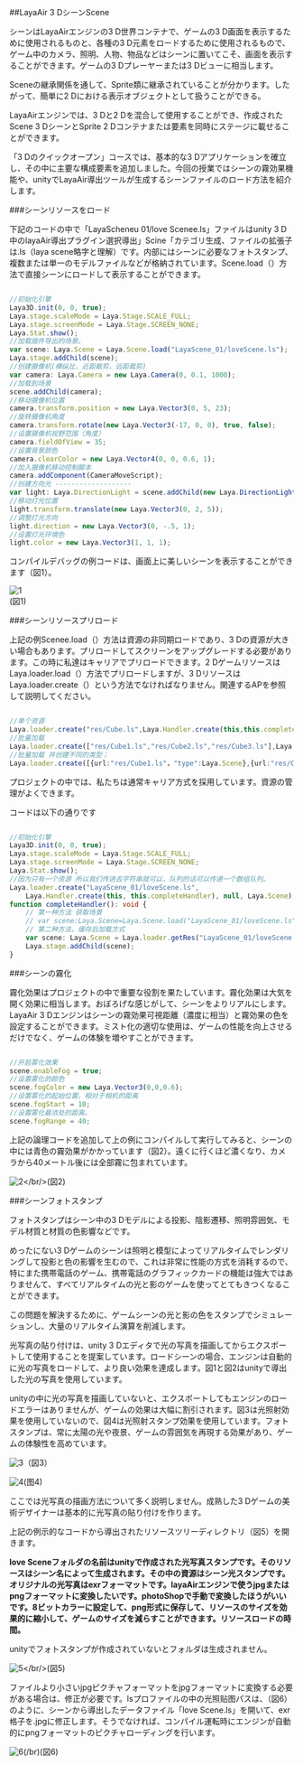 ##LayaAir 3 DシーンScene

シーンはLayaAirエンジンの3 D世界コンテナで、ゲームの3 D画面を表示するために使用されるものと、各種の3 D元素をロードするために使用されるもので、ゲーム中のカメラ、照明、人物、物品などはシーンに置いてこそ、画面を表示することができます。ゲームの3 Dプレーヤーまたは3 Dビューに相当します。

Sceneの継承関係を通して、Sprite類に継承されていることが分かります。したがって、簡単に2 Dにおける表示オブジェクトとして扱うことができる。

LayaAirエンジンでは、3 Dと2 Dを混合して使用することができ、作成されたScene 3 DシーンとSprite 2 Dコンテナまたは要素を同時にステージに載せることができます。

「3 Dのクイックオープン」コースでは、基本的な3 Dアプリケーションを確立し、その中に主要な構成要素を追加しました。今回の授業ではシーンの霧効果機能や、unityでLayaAir導出ツールが生成するシーンファイルのロード方法を紹介します。

###シーンリソースをロード

下記のコードの中で「LayaScheneu 01/love Scenee.ls」ファイルはunity 3 D中のlayaAir導出プラグイン選択導出」Scine「カテゴリ生成、ファイルの拡張子は.ls（laya scene略字と理解）です。内部にはシーンに必要なフォトスタンプ、複数または単一のモデルファイルなどが格納されています。Scene.load（）方法で直接シーンにロードして表示することができます。


```typescript

//初始化引擎
Laya3D.init(0, 0, true);
Laya.stage.scaleMode = Laya.Stage.SCALE_FULL;
Laya.stage.screenMode = Laya.Stage.SCREEN_NONE;
Laya.Stat.show();
//加载插件导出的场景。
var scene: Laya.Scene = Laya.Scene.load("LayaScene_01/loveScene.ls");
Laya.stage.addChild(scene);
//创建摄像机(横纵比，近距裁剪，远距裁剪)
var camera: Laya.Camera = new Laya.Camera(0, 0.1, 1000);
//加载到场景
scene.addChild(camera);
//移动摄像机位置
camera.transform.position = new Laya.Vector3(0, 5, 23);
//旋转摄像机角度
camera.transform.rotate(new Laya.Vector3(-17, 0, 0), true, false);
//设置摄像机视野范围（角度）
camera.fieldOfView = 35;
//设置背景颜色
camera.clearColor = new Laya.Vector4(0, 0, 0.6, 1);
//加入摄像机移动控制脚本
camera.addComponent(CameraMoveScript);
//创建方向光 -------------------
var light: Laya.DirectionLight = scene.addChild(new Laya.DirectionLight()) as Laya.DirectionLight;
//移动灯光位置
light.transform.translate(new Laya.Vector3(0, 2, 5));
//调整灯光方向
light.direction = new Laya.Vector3(0, -.5, 1);
//设置灯光环境色
light.color = new Laya.Vector3(1, 1, 1);
```


コンパイルデバッグの例コードは、画面上に美しいシーンを表示することができます（図1）。

![1](img/1.png)<br/>(図1)

###シーンリソースプリロード

上記の例Scenee.load（）方法は資源の非同期ロードであり、3 Dの資源が大きい場合もあります。プリロードしてスクリーンをアップグレードする必要があります。この時に私達はキャリアでプリロードできます。2 DゲームリソースはLaya.loader.load（）方法でプリロードしますが、3 DリソースはLaya.loader.create（）という方法でなければなりません。関連するAPを参照して説明してください。


```typescript

//单个资源
Laya.loader.create("res/Cube.ls",Laya.Handler.create(this,this.completeHandler));
//批量加载
Laya.loader.create(["res/Cube1.ls","res/Cube2.ls","res/Cube3.ls"],Laya.Handler.create(this,this.completeHandler));
//批量加载 并创建不同的类型；
Laya.loader.create([{url:"res/Cube1.ls"，"type":Laya.Scene},{url:"res/Cube2.lh","type":Laya.Sprite3D},{url:"res/Cube3.lm","type":Laya.MeshSprite3D}],Laya.Handler.create(this,this.completeHandler));
```


プロジェクトの中では、私たちは通常キャリア方式を採用しています。資源の管理がよくできます。

コードは以下の通りです


```typescript

//初始化引擎
Laya3D.init(0, 0, true);
Laya.stage.scaleMode = Laya.Stage.SCALE_FULL;
Laya.stage.screenMode = Laya.Stage.SCREEN_NONE;
Laya.Stat.show();
//因为只有一个资源 所以我们传进去字符串就可以，队列的话可以传递一个数组队列。
Laya.loader.create("LayaScene_01/loveScene.ls",
    Laya.Handler.create(this, this.completeHandler), null, Laya.Scene);
function completeHandler(): void {
    // 第一种方法 获取场景
    // var scene:Laya.Scene=Laya.Scene.load("LayaScene_01/loveScene.ls");
    // 第二种方法，缓存后加载方式
    var scene: Laya.Scene = Laya.loader.getRes("LayaScene_01/loveScene.ls");
    Laya.stage.addChild(scene);
}
```


###シーンの霧化

霧化効果はプロジェクトの中で重要な役割を果たしています。霧化効果は大気を開く効果に相当します。おぼろげな感じがして、シーンをよりリアルにします。LayaAir 3 Dエンジンはシーンの霧効果可視距離（濃度に相当）と霧効果の色を設定することができます。ミスト化の適切な使用は、ゲームの性能を向上させるだけでなく、ゲームの体験を増やすことができます。


```typescript

//开启雾化效果
scene.enableFog = true;
//设置雾化的颜色
scene.fogColor = new Laya.Vector3(0,0,0.6);
//设置雾化的起始位置，相对于相机的距离
scene.fogStart = 10;
//设置雾化最浓处的距离。
scene.fogRange = 40;
```


上記の論理コードを追加して上の例にコンパイルして実行してみると、シーンの中には青色の霧効果がかかっています（図2）。遠くに行くほど濃くなり、カメラから40メートル後には全部霧に包まれています。

![2](img/2.png)</br/>(図2)

###シーンフォトスタンプ

フォトスタンプはシーン中の3 Dモデルによる投影、陰影遷移、照明雰囲気、モデル材質と材質の色影響などです。

めったにない3 Dゲームのシーンは照明と模型によってリアルタイムでレンダリングして投影と色の影響を生むので、これは非常に性能の方式を消耗するので、特にまた携帯電話のゲーム、携帯電話のグラフィックカードの機能は強大ではありませんて、すべてリアルタイムの光と影のゲームを使ってとてもきつくなることができます。

この問題を解決するために、ゲームシーンの光と影の色をスタンプでシミュレーションし、大量のリアルタイム演算を削減します。

光写真の貼り付けは、unity 3 Dエディタで光の写真を描画してからエクスポートして使用することを提案しています。ロードシーンの場合、エンジンは自動的に光の写真をロードして、より良い効果を達成します。図1と図2はunityで導出した光の写真を使用しています。

unityの中に光の写真を描画していないと、エクスポートしてもエンジンのロードエラーはありませんが、ゲームの効果は大幅に割引されます。図3は光照射効果を使用していないので、図4は光照射スタンプ効果を使用しています。フォトスタンプは、常に太陽の光や夜景、ゲームの雰囲気を再現する効果があり、ゲームの体験性を高めています。

![3](img/3.png)（図3）

![4](img/4.png)(图4)


ここでは光写真の描画方法について多く説明しません。成熟した3 Dゲームの美術デザイナーは基本的に光写真の貼り付けを作ります。

上記の例示的なコードから導出されたリソースツリーディレクトリ（図5）を開きます。

**love Sceneフォルダの名前はunityで作成された光写真スタンプです。そのリソースはシーン名によって生成されます。その中の資源はシーン光スタンプです。オリジナルの光写真はexrフォーマットです。layaAirエンジンで使うjpgまたはpngフォーマットに変換したいです。photoShopで手動で変換したほうがいいです。8ビットカラーに設定して、png形式に保存して、リソースのサイズを効果的に縮小して、ゲームのサイズを減らすことができます。リソースロードの時間。**

unityでフォトスタンプが作成されていないとフォルダは生成されません。

![5](img/5.png)</br/>(図5)

ファイルより小さいjpgピクチャフォーマットをjpgフォーマットに変換する必要がある場合は、修正が必要です。lsプロファイルの中の光照贴图パスは、（図6）のように、シーンから導出したデータファイル「love Scene.ls」を開いて、exr格子を.jpgに修正します。そうでなければ、コンパイル運転時にエンジンが自動的にpngフォーマットのピクチャローディングを行います。

![6](img/6.png)(/br)(図6)